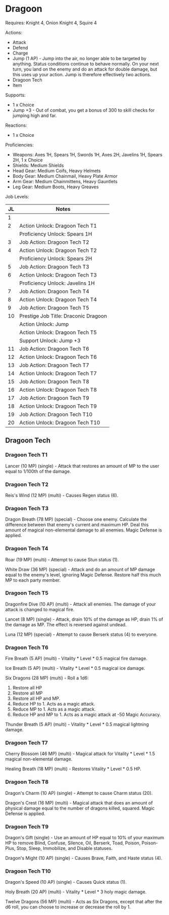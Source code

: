 # Dragoon

Requires: Knight 4, Onion Knight 4, Squire 4

Actions:

- Attack
- Defend
- Charge
- Jump (1 AP) - Jump into the air, no longer able to be targeted by anything. Status conditions continue to behave normally. On your next turn, you land on the enemy and do an attack for double damage, but this uses up your action. Jump is therefore effectively two actions.
- Dragoon Tech
- Item

Supports:

- 1 x Choice
- Jump +3 - Out of combat, you get a bonus of 300 to skill checks for jumping high and far.

Reactions:

- 1 x Choice

Proficiencies:

- Weapons: Axes 1H, Spears 1H, Swords 1H, Axes 2H, Javelins 1H, Spears 2H, 1 x Choice
- Shields: Medium Shields
- Head Gear: Medium Coifs, Heavy Helmets
- Body Gear: Medium Chainmail, Heavy Plate Armor
- Arm Gear: Medium Chainmittens, Heavy Gauntlets
- Leg Gear: Medium Boots, Heavy Greaves

Job Levels:

| JL | Notes |
| --- | --- |
| 1 | 
| 2 | Action Unlock: Dragoon Tech T1
|   | Proficiency Unlock: Spears 1H
| 3 | Job Action: Dragoon Tech T2
| 4 | Action Unlock: Dragoon Tech T2
|   | Proficiency Unlock: Spears 2H
| 5 | Job Action: Dragoon Tech T3
| 6 | Action Unlock: Dragoon Tech T3
|   | Proficiency Unlock: Javelins 1H
| 7 | Job Action: Dragoon Tech T4
| 8 | Action Unlock: Dragoon Tech T4
| 9 | Job Action: Dragoon Tech T5
| 10 | Prestige Job Title: Draconic Dragoon
|    | Action Unlock: Jump
|    | Action Unlock: Dragoon Tech T5
|    | Support Unlock: Jump +3
| 11 | Job Action: Dragoon Tech T6
| 12 | Action Unlock: Dragoon Tech T6
| 13 | Job Action: Dragoon Tech T7
| 14 | Action Unlock: Dragoon Tech T7
| 15 | Job Action: Dragoon Tech T8
| 16 | Action Unlock: Dragoon Tech T8
| 17 | Job Action: Dragoon Tech T9
| 18 | Action Unlock: Dragoon Tech T9
| 19 | Job Action: Dragoon Tech T10
| 20 | Action Unlock: Dragoon Tech T10

## Dragoon Tech

### Dragoon Tech T1

Lancer (10 MP) (single) - Attack that restores an amount of MP to the user equal to 1/100th of the damage.

### Dragoon Tech T2

Reis's Wind (12 MP) (multi) - Causes Regen status (6).

### Dragoon Tech T3

Dragon Breath (78 MP) (special) - Choose one enemy. Calculate the difference between that enemy's current and maximum HP. Deal this amount of magical non-elemental damage to all enemies. Magic Defense is applied.

### Dragoon Tech T4

Roar (19 MP) (multi) - Attempt to cause Stun status (1).

White Draw (36 MP) (special) - Attack and do an amount of MP damage equal to the enemy's level, ignoring Magic Defense. Restore half this much MP to each party member.

### Dragoon Tech T5

Dragonfire Dive (10 AP) (multi) - Attack all enemies. The damage of your attack is changed to magical fire.

Lancet (8 MP) (single) - Attack, drain 10% of the damage as HP, drain 1% of the damage as MP. The effect is reversed against undead.

Luna (12 MP) (special) - Attempt to cause Berserk status (4) to everyone.

### Dragoon Tech T6

Fire Breath (5 AP) (multi) - Vitality * Level * 0.5 magical fire damage.

Ice Breath (5 AP) (multi) - Vitality * Level * 0.5 magical ice damage.

Six Dragons (28 MP) (multi) - Roll a 1d6:

1. Restore all HP
2. Restore all MP
3. Restore all HP and MP.
4. Reduce HP to 1. Acts as a magic attack.
5. Reduce MP to 1. Acts as a magic attack.
6. Reduce HP and MP to 1. Acts as a magic attack at -50 Magic Accuracy.

Thunder Breath (5 AP) (multi) - Vitality * Level * 0.5 magical lightning damage.

### Dragoon Tech T7

Cherry Blossom (46 MP) (multi) - Magical attack for Vitality * Level * 1.5 magical non-elemental damage.

Healing Breath (18 MP) (multi) - Restores Vitality * Level * 0.5 HP.

### Dragoon Tech T8

Dragon's Charm (10 AP) (single) - Attempt to cause Charm status (20).

Dragon's Crest (16 MP) (multi) - Magical attack that does an amount of physical damage equal to the number of dragons killed, squared. Magic Defense is applied.

### Dragoon Tech T9

Dragon's Gift (single) - Use an amount of HP equal to 10% of your maximum HP to remove Blind, Confuse, Silence, Oil, Berserk, Toad, Poison, Poison-Plus, Stop, Sleep, Immobilize, and Disable statuses.

Dragon's Might (10 AP) (single) - Causes Brave, Faith, and Haste status (4).

### Dragoon Tech T10

Dragon's Speed (10 AP) (single) - Causes Quick status (1).

Holy Breath (20 AP) (multi) - Vitality * Level * 3 holy magic damage.

Twelve Dragons (56 MP) (multi) - Acts as Six Dragons, except that after the d6 roll, you can choose to increase or decrease the roll by 1.
